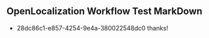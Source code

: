 ## OpenLocalization Workflow Test MarkDown
* 28dc86c1-e857-4254-9e4a-380022548dc0 thanks!

<!--HONumber=Jul16_HO5-->


